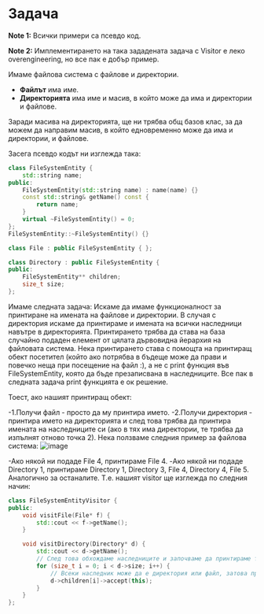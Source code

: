 # **Задача**

**Note 1:** Всички примери са псевдо код.

**Note 2:** Имплементирането на така зададената задача с Visitor е леко overengineering, но все пак е добър пример.

Имаме файлова система с файлове и директории.

- **Файлът** има име.
- **Директорията** има име и масив, в който може да има и директории и файлове.

Заради масива на директорията, ще ни трябва общ базов клас, за да можем да направим масив, в който едновременно може да има и директории, и файлове.

Засега псевдо кодът ни изглежда така:

```cpp
class FileSystemEntity {
	std::string name;
public:
	FileSystemEntity(std::string name) : name(name) {}
	const std::string& getName() const {
		return name;
	}
	virtual ~FileSystemEntity() = 0;
};
FileSystemEntity::~FileSystemEntity() {}

class File : public FileSystemEntity { };

class Directory : public FileSystemEntity {
public:
	FileSystemEntity** children;
	size_t size;
};
```
Имаме следната задача:
Искаме да имаме функционалност за принтиране на имената на файлове и директории. В случая с директория искаме да принтираме и имената на всички наследници навътре в директорията. Принтирането трябва да става на база случайно подаден елемент от цялата дървовидна йерархия на файловата система. Нека принтирането става с помощта на принтиращ обект посетител (който ако потрябва в бъдеще може да прави и повечко неща при посещение на файл :), а не с print функция във FileSystemEntity, която да бъде презаписвана в наследниците. Все пак в следната задача print функцията е ок решение.

Тоест, ако нашият принтиращ обект:

-1.Получи файл - просто да му принтира името.
-2.Получи директория - принтира името на директорията и след това трябва да принтира имената на наследниците си (ако в тях има директории, те трябва да изпълнят отново точка 2).
Нека ползваме следния пример за файлова система:
![image](https://github.com/user-attachments/assets/01899879-927d-4007-bee4-1a4888d9f712)

-Ако някой ни подаде File 4, принтираме File 4.
-Ако някой ни подаде Directory 1, принтираме Directory 1, Directory 3, File 4, Directory 4, File 5. Аналогично за останалите.
Т.е. нашият visitor ще изглежда по следния начин:

```cpp
class FileSystemEntityVisitor {
public:
	void visitFile(File* f) {
		std::cout << f->getName();
	}

	void visitDirectory(Directory* d) {
		std::cout << d->getName();
		// След това обхождаме наследниците и започваме да принтираме техните имена
		for (size_t i = 0; i < d->size; i++) {
			// Всеки наследник може да е директория или файл, затова предаваме посетителя на наследника
			d->children[i]->accept(this); 
		}
	}
};
